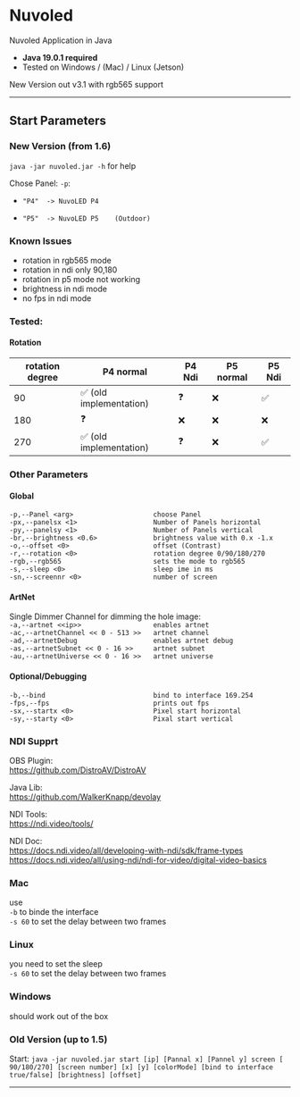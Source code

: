 # Nuvoled #

Nuvoled Application in Java

- **Java 19.0.1 required**
- Tested on Windows / (Mac) / Linux (Jetson)

New Version out v3.1 with rgb565 support

***

## Start Parameters ##

### New Version (from 1.6) ###

`java -jar nuvoled.jar -h` for help

Chose Panel: `-p`:

*     "P4"  -> NuvoLED P4
*     "P5"  -> NuvoLED P5    (Outdoor)

### Known Issues

* rotation in rgb565 mode
* rotation in ndi only 90,180
* rotation in p5 mode not working
* brightness in ndi mode
* no fps in ndi mode

### Tested:

#### Rotation

| rotation degree | P4 normal               | P4 Ndi | P5 normal | P5 Ndi |
|-----------------|-------------------------|--------|-----------|--------|
| 90              | ✅  (old implementation) | ❓      | ❌         | ✅      |
| 180             | ❓                       | ❌      | ❌         | ❌      |
| 270             | ✅  (old implementation) | ❓      | ❌         | ✅      |

### Other Parameters ###

#### Global ####

`-p,--Panel <arg>                    choose Panel`  
`-px,--panelsx <1>                   Number of Panels horizontal`  
`-py,--panelsy <1>                   Number of Panels vertical`  
`-br,--brightness <0.6>              brightness value with 0.x -1.x`  
`-o,--offset <0>                     offset (Contrast)`  
`-r,--rotation <0>                   rotation degree 0/90/180/270`  
`-rgb,--rgb565                       sets the mode to rgb565`  
`-s,--sleep <0>                      sleep ime in ms`  
`-sn,--screennr <0>                  number of screen`

#### ArtNet ####

Single Dimmer Channel for dimming the hole image:  
`-a,--artnet <<ip>>                  enables artnet`  
`-ac,--artnetChannel << 0 - 513 >>   artnet channel`  
`-ad,--artnetDebug                   enables artnet debug`  
`-as,--artnetSubnet << 0 - 16 >>     artnet subnet`  
`-au,--artnetUniverse << 0 - 16 >>   artnet universe`

#### Optional/Debugging

`-b,--bind                           bind to interface 169.254`  
`-fps,--fps                          prints out fps`  
`-sx,--startx <0>                    Pixel start horizontal`   
`-sy,--starty <0>                    Pixal start vertical`

### NDI Supprt ###

OBS Plugin:  
https://github.com/DistroAV/DistroAV

Java Lib:  
https://github.com/WalkerKnapp/devolay

NDI Tools:  
https://ndi.video/tools/

NDI Doc:  
https://docs.ndi.video/all/developing-with-ndi/sdk/frame-types  
https://docs.ndi.video/all/using-ndi/ndi-for-video/digital-video-basics

### Mac ###  

use  
`-b` to binde the interface  
`-s 60` to set the delay between two frames

### Linux ###  

you need to set the sleep  
`-s 60` to set the delay between two frames

### Windows ###

should work out of the box

### Old Version (up to 1.5) ###   

Start:
`java -jar nuvoled.jar start [ip] [Pannal x] [Pannel y] screen [ 90/180/270] [screen number] [x] [y] [colorMode] [bind to interface true/false] [brightness] [offset]`
***
    
